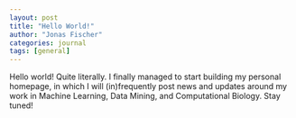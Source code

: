 ```yaml
---
layout: post
title: "Hello World!"
author: "Jonas Fischer"
categories: journal
tags: [general]
---
```


Hello world! Quite literally. I finally managed to start building my personal homepage, in which I will (in)frequently post news and updates around my work in Machine Learning, Data Mining, and Computational Biology. Stay tuned!
